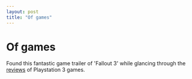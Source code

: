 ```yaml
---
layout: post
title: "Of games"
---
```

Of games
===
Found this fantastic game trailer of 'Fallout 3' while glancing through the [reviews][0] of Playstation 3 games.  
  
  


[0]: http://www.destructoid.com/top-10-most-anticipated-ps3-games-of-2008-84941.phtml
